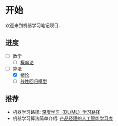 # 开始

欢迎来到机器学习笔记项目.

## 进度

- [ ] 数学
    - [ ] [概率论](/数学/概率论)
- [ ] 算法
    - [x] [绪论](/算法/绪论)
    - [ ] [线性回归模型](/算法/线性回归模型)

## 推荐

- 机器学习路径: [深度学习（DL/ML）学习路径](https://github.com/loveunk/machine-learning-deep-learning-notes/tree/master?tab=readme-ov-file)
- 机器学习算法简单介绍: [产品经理的人工智能学习库](https://easyai.tech/)